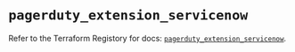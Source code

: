 # `pagerduty_extension_servicenow`

Refer to the Terraform Registory for docs: [`pagerduty_extension_servicenow`](https://registry.terraform.io/providers/pagerduty/pagerduty/3.0.2/docs/resources/extension_servicenow).
